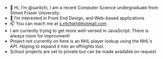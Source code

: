 - 👋 Hi, I’m @saritchi, I am a recent Computer Science undergraduate from Simon Fraser University.
- 👀 I’m interested in Front End Design, and Web-based applications
- 📫 You can reach me at s.ritchie1@hotmail.com
- I am currently trying to get more well-versed in JavaScript. There is always room for improvment!
- Project not currently on here is an NHL player lookup using the NHL's API. Hoping to expand it into an offnights tool.
- School projects are set to private but can be made available on request

<!---
saritchi/saritchi is a ✨ special ✨ repository because its `README.md` (this file) appears on your GitHub profile.
You can click the Preview link to take a look at your changes.
--->
